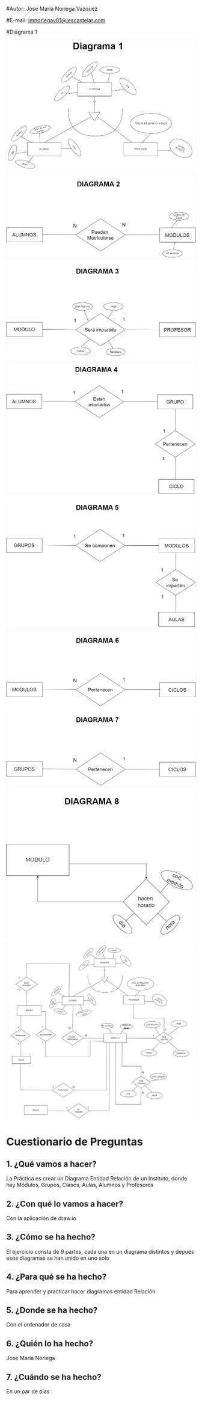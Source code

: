 #Autor: Jose Maria Noriega Vazquez 

#E-mail: jmnoriegav01@iescastelar.com

#Diagrama 1

![Diagrama 1](./img/01-Diagrama.jpg)

![Diagrama 2](./img/02-Diagrama.jpg)

![Diagrama 3](./img/03-Diagrama.jpg)

![Diagrama 4](./img/04-Diagrama.jpg)

![Diagrama 5](./img/05-Diagrama.jpg)

![Diagrama 6](./img/06-Diagrama.jpg)

![Diagrama 7](./img/07-Diagrama.jpg)

![Diagrama 8](./img/08-Diagrama.jpg)

![Diagrama 9](./img/09-Diagrama-Completo.jpg)


# Cuestionario de Preguntas
## 1. ¿Qué vamos a hacer?
La Práctica es crear un Diagrama Entidad Relación de un Instituto, donde hay Módulos, Grupos, Clases, Aulas, Alumnos y Profesores
## 2. ¿Con qué lo vamos a hacer?
Con la aplicación de draw.io
## 3. ¿Cómo se ha hecho?
El ejercicio consta de 9 partes, cada una en un diagrama distintos y depués esos diagramas se han unido en uno solo
## 4. ¿Para qué se ha hecho?
Para aprender y practicar hacer diagramas entidad Relación
## 5. ¿Donde se ha hecho?
Con el ordenador de casa
## 6. ¿Quién lo ha hecho?
Jose María Noriega
## 7. ¿Cuándo se ha hecho?
En un par de días





